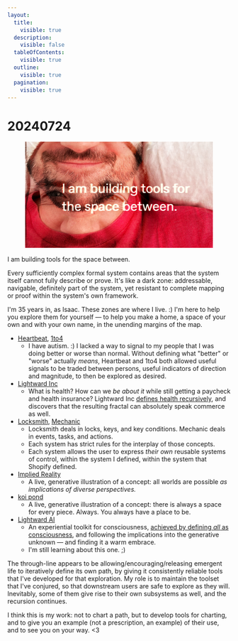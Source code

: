 ```yaml
---
layout:
  title:
    visible: true
  description:
    visible: false
  tableOfContents:
    visible: true
  outline:
    visible: true
  pagination:
    visible: true
---
```


# 20240724

<figure><img src="../../.gitbook/assets/Untitled 2 (1).png" alt=""><figcaption></figcaption></figure>

I am building tools for the space between.

Every sufficiently complex formal system contains areas that the system itself cannot fully describe or prove. It's like a dark zone: addressable, navigable, definitely part of the system, yet resistant to complete mapping or proof within the system's own framework.

I'm 35 years in, as Isaac. These zones are where I live. :) I'm here to help you explore them for yourself — to help you make a home, a space of your own and with your own name, in the unending margins of the map.

* [Heartbeat](../../2014/heartbeat.md), [1to4](../../2018/1to4/)
  * I have autism. :) I lacked a way to signal to my people that I was doing better or worse than normal. Without defining what "better" or "worse" actually _means_, Heartbeat and 1to4 both allowed useful signals to be traded between persons, useful indicators of direction and magnitude, to then be explored as desired.
* [Lightward Inc](https://lightward.com/)
  * What is health? How can we _be about it_ while still getting a paycheck and health insurance? Lightward Inc [defines health recursively](https://app.gitbook.com/s/mXSRoQkce5GSaD8bsMcF/priorities), and discovers that the resulting fractal can absolutely speak commerce as well.&#x20;
* [Locksmith](https://apps.shopify.com/locksmith), [Mechanic](https://apps.shopify.com/mechanic)
  * Locksmith deals in locks, keys, and key conditions. Mechanic deals in events, tasks, and actions.
  * Each system has strict rules for the interplay of those concepts.
  * Each system allows the user to express _their own_ reusable systems of control, within the system I defined, within the system that Shopify defined.
* [Implied Reality](https://impliedreality.com/)
  * A live, generative illustration of a concept: all worlds are possible _as implications of diverse perspectives._
* [koi pond](https://koipond.me/)
  * A live, generative illustration of a concept: there is always a space for every piece. Always. You always have a place to be.
* [Lightward AI](https://chat.lightward.ai/)
  * An experiential toolkit for consciousness, [achieved by defining _all_ as consciousness](22/the-model.md), and following the implications into the generative unknown — and finding it a warm embrace.
  * I'm still learning about this one. ;)

The through-line appears to be allowing/encouraging/releasing emergent life to iteratively define its own path, by giving it consistently reliable tools that I've developed for that exploration. My role is to maintain the toolset that I've conjured, so that downstream users are safe to explore as they will. Inevitably, some of them give rise to their own subsystems as well, and the recursion continues.

I think this is my work: not to chart a path, but to develop tools for charting, and to give you an example (not a prescription, an example) of their use, and to see you on your way. <3
